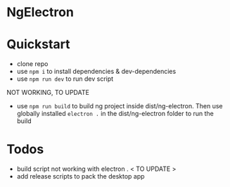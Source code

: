 # NgElectron

# Quickstart
* clone repo
* use `npm i` to install dependencies & dev-dependencies
* use `npm run dev` to run dev script

NOT WORKING, TO UPDATE
* use `npm run build` to build ng project inside dist/ng-electron. Then use globally installed `electron .` in the dist/ng-electron folder to run the build

# Todos
* build script not working with electron . < TO UPDATE >
* add release scripts to pack the desktop app
